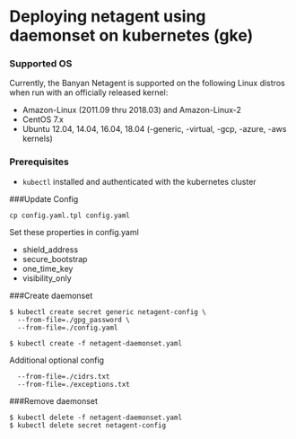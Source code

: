 # Deploying netagent using daemonset on kubernetes (gke)

### Supported OS
Currently, the Banyan Netagent is supported on the following Linux distros when run with an officially released kernel:

- Amazon-Linux (2011.09 thru 2018.03) and Amazon-Linux-2
- CentOS 7.x
- Ubuntu 12.04, 14.04, 16.04, 18.04 (-generic, -virtual, -gcp, -azure, -aws kernels)

### Prerequisites

- `kubectl` installed and authenticated with the kubernetes cluster 

###Update Config
```
cp config.yaml.tpl config.yaml
```
Set these properties in config.yaml
 - shield_address
 - secure_bootstrap
 - one_time_key
 - visibility_only

###Create daemonset
```
$ kubectl create secret generic netagent-config \
  --from-file=./gpg_password \
  --from-file=./config.yaml
   
$ kubectl create -f netagent-daemonset.yaml 
```

Additional optional config
```
  --from-file=./cidrs.txt
  --from-file=./exceptions.txt
```

###Remove daemonset
```
$ kubectl delete -f netagent-daemonset.yaml 
$ kubectl delete secret netagent-config
```